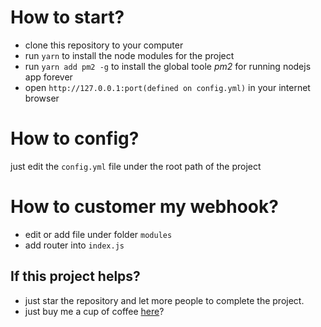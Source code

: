 # How to start?

+ clone this repository to your computer
+ run `yarn` to install the node modules for the project
+ run `yarn add pm2 -g` to install the global toole *pm2* for running nodejs app forever
+ open `http://127.0.0.1:port(defined on config.yml)` in your internet browser

# How to config?

just edit the `config.yml` file under the root path of the project

# How to customer my webhook?

+ edit or add file under folder `modules`
+ add router into `index.js`

## If this project helps?

+ just star the repository and let more people to complete the project.
+ just buy me a cup of coffee [here](http://zhuweisheng.com.cn/sponsor/)?
